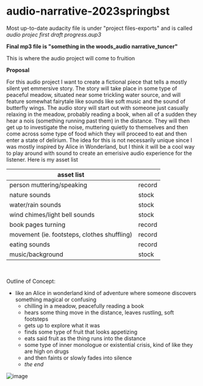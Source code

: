 # audio-narrative-2023springbst

Most up-to-date audacity file is under "project files-exports" and is called _audio projec first draft progress.aup3_

**Final mp3 file is "something in the woods_audio narrative_tuncer"**

This is where the audio project will come to fruition 


**Proposal**

For this audio project I want to create a fictional piece that tells a mostly silent yet emmersive story. The story will take place in some type of peaceful meadow, situated near some trickling water source, and will feature somewhat fairytale like sounds like soft music and the sound of butterfly wings. The audio story will start out with someone just casually relaxing in the meadow, probably reading a book, when all of a sudden they hear a nois (something running past them) in the distance. They will then get up to investigate the noise, muttering quietly to themselves and then come across some type of food which they will proceed to eat and then enter a state of delirium. The idea for this is not necessarily unique since I was mostly inspired by Alice in Wonderland, but I think it will be a cool way to play around with sound to create an emerisive audio experience for the listener. Here is my asset list


<html>
<body>
<!--StartFragment--><b style="font-weight:normal;" id="docs-internal-guid-c255a572-7fff-2a58-47b7-b75802f00478"><div dir="ltr" style="margin-left:0pt;" align="left">

asset list |  
-- | --
person muttering/speaking | record
nature sounds | stock
water/rain sounds | stock
wind chimes/light bell sounds | stock
book pages turning | record
movement (ie. footsteps, clothes shuffling) | record
eating sounds | record
music/background | stock

</div><br /></b><!--EndFragment-->
</body>
</html>


Outline of Concept: 

- like an Alice in wonderland kind of adventure where someone discovers something magical or confusing
    - chilling in a meadow, peacefully reading a book
    - hears some thing move in the distance, leaves rustling, soft footsteps
    - gets up to explore what it was
    - finds some type of fruit that looks appetizing
    - eats said fruit as the thing runs into the distance
    - some type of inner monologue or existential crisis, kind of like they are high on drugs
    - and then faints or slowly fades into silence
    - _the end_

![image](https://user-images.githubusercontent.com/122503776/214887480-374371f4-d444-4fc3-9742-2adf302b1ddd.png)
